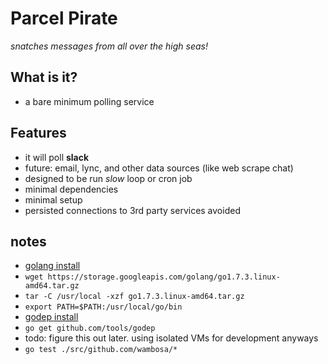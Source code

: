 # Parcel Pirate
_snatches messages from all over the high seas!_

## What is it?
- a bare minimum polling service

## Features
- it will poll **slack**
 - future: email, lync, and other data sources (like web scrape chat)
- designed to be run _slow_ loop or cron job
- minimal dependencies
- minimal setup
- persisted connections to 3rd party services avoided

## notes
- [golang install](https://golang.org/doc/install)
 - ```wget https://storage.googleapis.com/golang/go1.7.3.linux-amd64.tar.gz```
 - ```tar -C /usr/local -xzf go1.7.3.linux-amd64.tar.gz```
 - ```export PATH=$PATH:/usr/local/go/bin```
- [godep install](https://github.com/tools/godep)
 - ```go get github.com/tools/godep```
 - todo: figure this out later. using isolated VMs for development anyways
- ```go test ./src/github.com/wambosa/*```